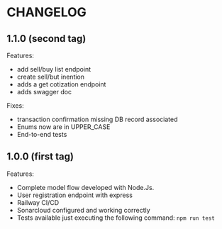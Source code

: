# CHANGELOG

## 1.1.0 (second tag)

Features:

  - add sell/buy list endpoint
  - create sell/but inention
  - adds a get cotization endpoint
  - adds swagger doc

Fixes:
- transaction confirmation missing DB record associated
- Enums now are in UPPER_CASE
- End-to-end tests

## 1.0.0 (first tag)

Features:
  - Complete model flow developed with Node.Js.
  - User registration endpoint with express
  - Railway CI/CD
  - Sonarcloud configured and working correctly
  - Tests available just executing the following command: `npm run test`